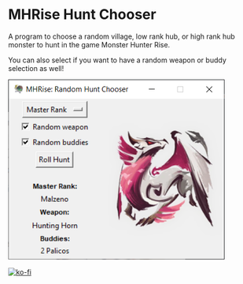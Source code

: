 # MHRise Hunt Chooser
A program to choose a random village, low rank hub, or high rank hub monster to hunt in the game Monster Hunter Rise.

You can also select if you want to have a random weapon or buddy selection as well!

![The program](https://raw.githubusercontent.com/Vhou-Atroph/MHRise-Hunt-Chooser/master/preview.png)

[![ko-fi](https://ko-fi.com/img/githubbutton_sm.svg)](https://ko-fi.com/I2I65IWZG)
